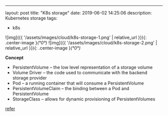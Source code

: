 ---
layout: post
title: "K8s storage"
date: 2019-06-02 14:25:06
description: Kubernetes storage
tags:
 - k8s

![img]({{ '/assets/images/cloud/k8s-storage-1.png' | relative_url }}){: .center-image }*(°0°)*
![img]({{ '/assets/images/cloud/k8s-storage-2.png' | relative_url }}){: .center-image }*(°0°)*


**Concept**
 - PersistentVolume – the low level representation of a storage volume
 - Volume Driver – the code used to communicate with the backend storage provider
 - Pod – a running container that will consume a PersistentVolume
 - PersistentVolumeClaim – the binding between a Pod and PersistentVolume
 - StorageClass – allows for dynamic provisioning of PersistentVolumes

[refer](https://kubernetes.io/docs/concepts/storage/persistent-volumes/)



